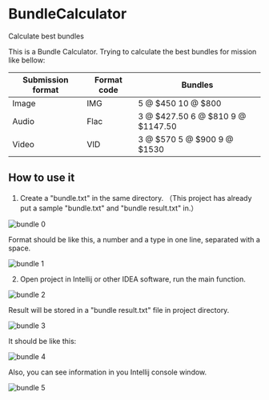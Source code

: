 # BundleCalculator
Calculate best bundles


This is a Bundle Calculator. Trying to calculate the best bundles for mission like bellow:

Submission format | Format code | Bundles
----------------- | ----------- | -------
Image | IMG | 5 @ $450 10 @ $800
Audio | Flac | 3 @ $427.50 6 @ $810 9 @ $1147.50
Video | VID | 3 @ $570 5 @ $900 9 @ $1530

## How to use it
1. Create a "bundle.txt" in the same directory.  （This project has already put a sample "bundle.txt" and "bundle result.txt" in.）

![bundle 0](https://user-images.githubusercontent.com/83932602/148603010-5ba7cc76-cd49-4d00-a5e6-c538fc9f183b.jpg)


Format should be like this, a number and a type in one line, separated with a space.

![bundle 1](https://user-images.githubusercontent.com/83932602/148602926-db73306b-a161-4260-8634-e42595f8eb39.jpg)


2. Open project in Intellij or other IDEA software, run the main function.

![bundle 2](https://user-images.githubusercontent.com/83932602/148603153-01bb5aa3-6c0c-4bc7-8518-8cc536af05eb.jpg)


Result will be stored in a "bundle result.txt" file in project directory.

![bundle 3](https://user-images.githubusercontent.com/83932602/148603492-f76ecfc9-df41-4047-877c-2a171fb88190.jpg)


It should be like this:

![bundle 4](https://user-images.githubusercontent.com/83932602/148603514-4827b46a-789a-4744-8bfa-3ee6f0a3ffba.jpg)


Also, you can see information in you Intellij console window.

![bundle 5](https://user-images.githubusercontent.com/83932602/148603561-2e4d7fcb-2522-4272-9b0a-c8f14037e6bc.jpg)


